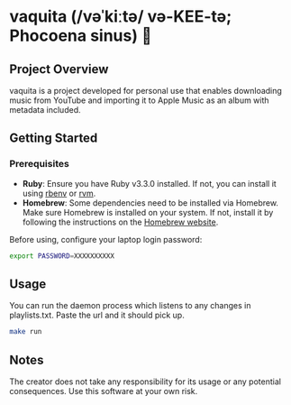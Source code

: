 # vaquita (/vəˈkiːtə/ və-KEE-tə; Phocoena sinus) 🐋

## Project Overview

vaquita is a project developed for personal use that enables downloading music from YouTube and importing it to Apple Music as an album with metadata included.

## Getting Started

### Prerequisites

- **Ruby**: Ensure you have Ruby v3.3.0 installed. If not, you can install it using [rbenv](https://github.com/rbenv/rbenv) or [rvm](https://rvm.io/).
- **Homebrew**: Some dependencies need to be installed via Homebrew. Make sure Homebrew is installed on your system. If not, install it by following the instructions on the [Homebrew website](https://brew.sh/).

Before using, configure your laptop login password:

```sh
export PASSWORD=XXXXXXXXXX
```

## Usage

You can run the daemon process which listens to any changes in playlists.txt. Paste the url and it should pick up.

```sh
make run
```

## Notes

The creator does not take any responsibility for its usage or any potential consequences. Use this software at your own risk.
